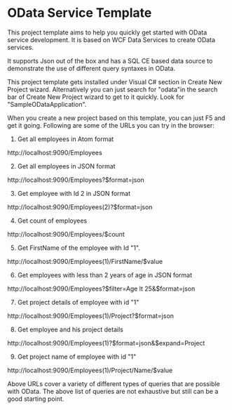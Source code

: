 OData Service Template
====================

This project template aims to help you quickly get started with OData service development. It is based on WCF Data Services to create OData services.

It supports Json out of the box and has a SQL CE based data source to demonstrate the use of different query syntaxes in OData.

This project template gets installed under Visual C# section in Create New Project wizard. Alternatively you can just search for "odata"in the search bar of Create New Project wizard to get to it quickly. Look for "SampleODataApplication".

When you create a new project based on this template, you can just F5 and get it going. Following are some of the URLs you can try in the browser:

1. Get all employees in Atom format

 http://localhost:9090/Employees

2. Get all employees in JSON format

http://localhost:9090/Employees?$format=json

3. Get employee with Id 2 in JSON format

http://localhost:9090/Employees(2)?$format=json

4. Get count of employees

http://localhost:9090/Employees/$count

5. Get FirstName of the employee with Id "1".

http://localhost:9090/Employees(1)/FirstName/$value

6. Get employees with less than 2 years of age in JSON format

http://localhost:9090/Employees?$filter=Age lt 25&$format=json

7. Get project details of employee with id "1"

http://localhost:9090/Employees(1)/Project?$format=json

8. Get employee and his project details

http://localhost:9090/Employees(1)?$format=json&$expand=Project

9. Get project name of employee with id "1"

http://localhost:9090/Employees(1)/Project/Name/$value

 

Above URLs cover a variety of different types of queries that are possible with OData. The above list of queries are not exhaustive but still can be a good starting point.
